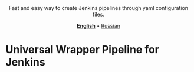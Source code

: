 <!-- markdownlint-disable MD033 MD041 -->
<div align='center'>
Fast and easy way to create Jenkins pipelines through yaml configuration files.

[**English**](https://github.com/alexanderbazhenoff/jenkins-universal-wrapper-pipeline/wiki) •
 [Russian](https://github.com/alexanderbazhenoff/universal-wrapper-pipeline-settings/wiki)
</div>

# Universal Wrapper Pipeline for Jenkins
